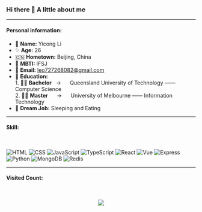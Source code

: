 ### Hi there 👋  A little about me

---

<h4>Personal information:</h4>

- 🧐 **Name:** Yicong Li
- ✨ **Age:** 26
- 🇨🇳 **Hometown:** Beijing, China
- 🧌 **MBTI:** IFSJ
- 📧 **Email:** leo727268082@gmail.com
- 🎒 **Education:**
   <br /> 1. 🧑‍🎓 **Bachelor** &nbsp; -> &nbsp;&nbsp;&nbsp;&nbsp; Queensland University of Technology —— Computer Science  
   2. 🧑‍🎓 **Master** &nbsp;&nbsp;&nbsp;&nbsp; -> &nbsp;&nbsp;&nbsp;&nbsp;&nbsp;University of Melbourne —— Information Technology
- 🥹 **Dream Job:** Sleeping and Eating 

---

<h4>Skill:</h4>
<br>

![HTML](https://img.shields.io/badge/-HTML-E34F26?logo=HTML5&logoColor=white&style=flat)
![CSS](https://img.shields.io/badge/-CSS-1572B6?logo=CSS3&logoColor=white&style=flat)
![JavaScript](https://img.shields.io/badge/-JavaScript-F7DF1E?logo=javascript&logoColor=white&style=flat)
![TypeScript](https://img.shields.io/badge/-TypeScript-3178C6?logo=TypeScript&logoColor=white&style=flat)
![React](https://img.shields.io/badge/-ReactJs-61DAFB?logo=react&logoColor=white&style=flat)
![Vue](https://img.shields.io/badge/-VueJs-4FC08D?logo=vuedotjs&logoColor=white&style=flat)
![Express](https://img.shields.io/badge/-Express-000000?logo=Express&logoColor=white&style=flat)
![Python](https://img.shields.io/badge/-Python-3776AB?logo=Python&logoColor=white&style=flat)
![MongoDB](https://img.shields.io/badge/-MongoDB-47A248?logo=mongodb&logoColor=white&style=flat)
![Redis](https://img.shields.io/badge/-Redis-FF4438?logo=Redis&logoColor=white&style=flat)



---
<h4>Visited Count:</h4> 
<br>
<p align="center"> 
  <img src="https://profile-counter.glitch.me/Yicong-Lii/count.svg" />
</p>
